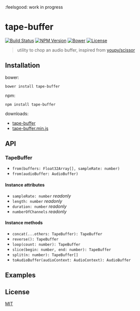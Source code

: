 :feelsgood: work in progress

# tape-buffer
[![Build Status](http://img.shields.io/travis/mohayonao/tape-buffer.svg?style=flat-square)](https://travis-ci.org/mohayonao/tape-buffer)
[![NPM Version](http://img.shields.io/npm/v/tape-buffer.svg?style=flat-square)](https://www.npmjs.org/package/tape-buffer)
[![Bower](http://img.shields.io/bower/v/tape-buffer.svg?style=flat-square)](http://bower.io/search/?q=tape-buffer)
[![License](http://img.shields.io/badge/license-MIT-brightgreen.svg?style=flat-square)](http://mohayonao.mit-license.org/)

> utility to chop an audio buffer, inspired from [youpy/scissor](https://github.com/youpy/scissor)

## Installation

bower:

```
bower install tape-buffer
```

npm:

```
npm install tape-buffer
```

downloads:

- [tape-buffer](https://raw.githubusercontent.com/mohayonao/tape-buffer/master/build/tape-buffer)
- [tape-buffer.min.js](https://raw.githubusercontent.com/mohayonao/tape-buffer/master/build/tape-buffer.min.js)

## API

### TapeBuffer
- `from(buffers: Float32Array[], sampleRate: number)`
- `from(audioBuffer: AudioBuffer)`

#### Instance attributes
- `sampleRate: number` _readonly_
- `length: number` _readonly_
- `duration: number` _readonly_
- `numberOfChannels` _readonly_

#### Instance methods
- `concat(...others: TapeBuffer): TapeBuffer`
- `reverse(): TapeBuffer`
- `loop(count: number): TapeBuffer`
- `slice(begin: number, end: number): TapeBuffer`
- `split(n: number): TapeBuffer[]`
- `toAudioBuffer(audioContext: AudioContext): AudioBuffer`

## Examples

## License

[MIT](http://mohayonao.mit-license.org/)
